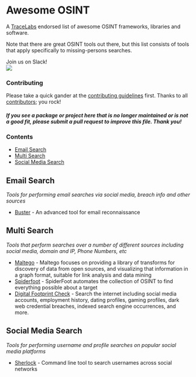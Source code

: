 # Awesome OSINT

A [TraceLabs](https://tracelabs.org) endorsed list of awesome OSINT frameworks, libraries and software. 

Note that there are great OSINT tools out there, but this list consists of tools that apply specifically to missing-persons searches.

Join us on Slack!<br>[<img src="https://img.shields.io/badge/slack-@tracelabs-red.svg?logo=slack">](https://tracelabs.slack.com/join/shared_invite/enQtNzMzNTA5MTA3MjA3LTFlODQ5YmIyNmIyMDZmODAyZjQwN2YxMzFiMzcyZGFmYmY0MjhiMjUyMjU3OGRkMDRmNTFhZGI1MTE4YjBkNzY)


### Contributing

Please take a quick gander at the [contributing guidelines](https://github.com/tracelabs/awesome-osint/blob/master/CONTRIBUTING.md) first. Thanks to all [contributors](https://github.com/tracelabs/awesome-osint/graphs/contributors); you rock!

#### *If you see a package or project here that is no longer maintained or is not a good fit, please submit a pull request to improve this file. Thank you!*

### Contents

- [Email Search](#email-search)
- [Multi Search](#multi-search)
- [Social Media Search](#social-media-search)

## Email Search

*Tools for performing email searches via social media, breach info and other sources*

* [Buster](https://github.com/sham00n/buster) - An advanced tool for email reconnaissance

## Multi Search

*Tools that perform searches over a number of different sources including social media, domain and IP, Phone Numbers, etc*

* [Maltego](https://www.maltego.com) - Maltego focuses on providing a library of transforms for discovery of data from open sources, and visualizing that information in a graph format, suitable for link analysis and data mining
* [Spiderfoot](https://github.com/smicallef/spiderfoot) - SpiderFoot automates the collection of OSINT to find everything possible about a target
* [Digital Footprint Check](https://www.cyberoneintel.com/digitalfootprint) - Search the internet including social media accounts, employment history, dating profiles, gaming profiles, dark web credential breaches, indexed search engine occurrences, and more.

## Social Media Search

*Tools for performing username and profile searches on popular social media platforms*

* [Sherlock](https://github.com/sherlock-project/sherlock) - Command line tool to search usernames across social networks

